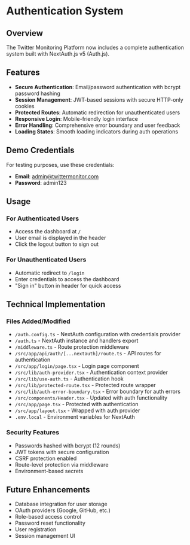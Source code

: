 # Authentication System

## Overview

The Twitter Monitoring Platform now includes a complete authentication system built with NextAuth.js v5 (Auth.js).

## Features

- **Secure Authentication**: Email/password authentication with bcrypt password hashing
- **Session Management**: JWT-based sessions with secure HTTP-only cookies
- **Protected Routes**: Automatic redirection for unauthenticated users
- **Responsive Login**: Mobile-friendly login interface
- **Error Handling**: Comprehensive error boundary and user feedback
- **Loading States**: Smooth loading indicators during auth operations

## Demo Credentials

For testing purposes, use these credentials:
- **Email**: admin@twittermonitor.com
- **Password**: admin123

## Usage

### For Authenticated Users
- Access the dashboard at `/`
- User email is displayed in the header
- Click the logout button to sign out

### For Unauthenticated Users
- Automatic redirect to `/login`
- Enter credentials to access the dashboard
- "Sign in" button in header for quick access

## Technical Implementation

### Files Added/Modified
- `/auth.config.ts` - NextAuth configuration with credentials provider
- `/auth.ts` - NextAuth instance and handlers export
- `/middleware.ts` - Route protection middleware
- `/src/app/api/auth/[...nextauth]/route.ts` - API routes for authentication
- `/src/app/login/page.tsx` - Login page component
- `/src/lib/auth-provider.tsx` - Authentication context provider
- `/src/lib/use-auth.ts` - Authentication hook
- `/src/lib/protected-route.tsx` - Protected route wrapper
- `/src/lib/auth-error-boundary.tsx` - Error boundary for auth errors
- `/src/components/Header.tsx` - Updated with auth functionality
- `/src/app/page.tsx` - Protected with authentication
- `/src/app/layout.tsx` - Wrapped with auth provider
- `.env.local` - Environment variables for NextAuth

### Security Features
- Passwords hashed with bcrypt (12 rounds)
- JWT tokens with secure configuration
- CSRF protection enabled
- Route-level protection via middleware
- Environment-based secrets

## Future Enhancements

- Database integration for user storage
- OAuth providers (Google, GitHub, etc.)
- Role-based access control
- Password reset functionality
- User registration
- Session management UI
